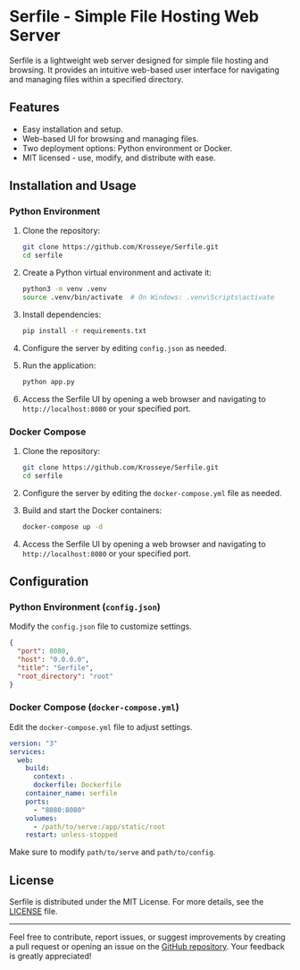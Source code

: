 # Serfile - Simple File Hosting Web Server

Serfile is a lightweight web server designed for simple file hosting and browsing. It provides an intuitive web-based user interface for navigating and managing files within a specified directory.

## Features

- Easy installation and setup.
- Web-based UI for browsing and managing files.
- Two deployment options: Python environment or Docker.
- MIT licensed - use, modify, and distribute with ease.

## Installation and Usage

### Python Environment

1. Clone the repository:

   ```bash
   git clone https://github.com/Krosseye/Serfile.git
   cd serfile
   ```

2. Create a Python virtual environment and activate it:

   ```bash
   python3 -m venv .venv
   source .venv/bin/activate  # On Windows: .venv\Scripts\activate
   ```

3. Install dependencies:

   ```bash
   pip install -r requirements.txt
   ```

4. Configure the server by editing `config.json` as needed.
5. Run the application:

   ```bash
   python app.py
   ```

6. Access the Serfile UI by opening a web browser and navigating to `http://localhost:8080` or your specified port.

### Docker Compose

1. Clone the repository:

   ```bash
   git clone https://github.com/Krosseye/Serfile.git
   cd serfile
   ```

2. Configure the server by editing the `docker-compose.yml` file as needed.
3. Build and start the Docker containers:

   ```bash
   docker-compose up -d
   ```

4. Access the Serfile UI by opening a web browser and navigating to `http://localhost:8080` or your specified port.

## Configuration

### Python Environment (`config.json`)

Modify the `config.json` file to customize settings.

```json
{
  "port": 8080,
  "host": "0.0.0.0",
  "title": "Serfile",
  "root_directory": "root"
}
```

### Docker Compose (`docker-compose.yml`)

Edit the `docker-compose.yml` file to adjust settings.

```yaml
version: "3"
services:
  web:
    build:
      context: .
      dockerfile: Dockerfile
    container_name: serfile
    ports:
      - "8080:8080"
    volumes:
      - /path/to/serve:/app/static/root
    restart: unless-stopped
```

Make sure to modify `path/to/serve` and `path/to/config`.

## License

Serfile is distributed under the MIT License. For more details, see the [LICENSE](LICENSE) file.

---

Feel free to contribute, report issues, or suggest improvements by creating a pull request or opening an issue on the [GitHub repository](https://github.com/Krosseye/Serfile). Your feedback is greatly appreciated!
